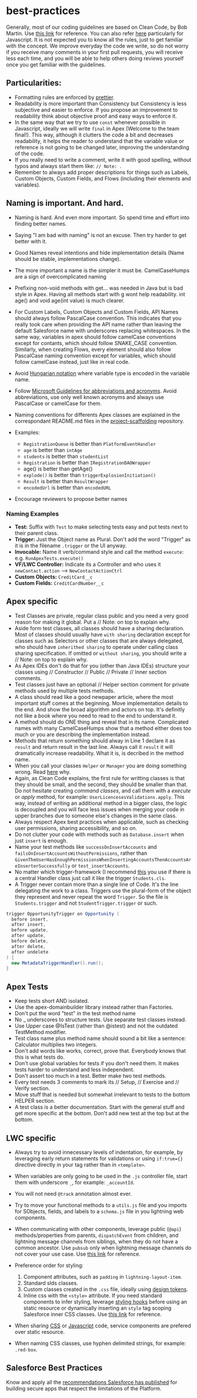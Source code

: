 # best-practices

Generally, most of our coding guidelines are based on Clean Code, by Bob Martin. Use [this link](https://moderatemisbehaviour.github.io/clean-code-smells-and-heuristics/) for reference. You can also refer [here](https://github.com/ryanmcdermott/clean-code-javascript) particularly for Javascript. It is not expected you to know all the rules, just to get familiar with the concept. We improve everyday the code we write, so do not worry if you receive many comments in your first pull requests, you will receive less each time, and you will be able to help others doing reviews yourself once you get familiar with the guidelines.

## Particularities:

- Formatting rules are enforced by [prettier](./PRETTIER.md).
- Readability is more important than Consistency but Consistency is less subjective and easier to enforce. If you propose an improvement to readability think about objective proof and easy ways to enforce it.
- In the same way that we try to use `const` whenever possible in Javascript, ideally we will write `final` in Apex (Welcome to the team final!). This way, although it clutters the code a bit and decreases readability, it helps the reader to understand that the variable value or reference is not going to be changed later, improving the understanding of the code.
- If you really need to write a comment, write it with good spelling, without typos and always start them like: `// Note: `.
- Remember to always add proper descriptions for things such as Labels, Custom Objects, Custom Fields, and Flows (including their elements and variables). 

## Naming is important. And hard.

- Naming is hard. And even more important. So spend time and effort into finding better names.
- Saying "I am bad with naming" is not an excuse. Then try harder to get better with it.
- Good Names reveal intentions and hide implementation details (Name should be stable, implementations change).
- The more important a name is the simpler it must be. CamelCaseHumps are a sign of overcomplicated naming
- Prefixing non-void methods with get... was needed in Java but is bad style in Apex. Having all methods start with g wont help readability. int age() and void age(int value) is much clearer.
- For Custom Labels, Custom Objects and Custom Fields, API Names should always follow PascalCase convention. This indicates that you really took care when providing the API name rather than leaving the default Salesforce name with underscores replacing whitespaces. In the same way, variables in apex should follow camelCase conventions except for contants, which should follow SNAKE_CASE convention. Similarly, when creating Flows, every element should also follow PascalCase naming convention except for variables, which should follow camelCase instead, just like in real code.
- Avoid [Hungarian notation](https://en.wikipedia.org/wiki/Hungarian_notation) where variable type is encoded in the variable name.
- Follow [Microsoft Guidelines for abbreviations and acronyms](https://docs.microsoft.com/en-us/previous-versions/dotnet/netframework-1.1/141e06ef(v=vs.71)?redirectedfrom=MSDN). Avoid abbreviations, use only well known acronyms and always use PascalCase or camelCase for them.
- Naming conventions for differents Apex classes are explained in the correspondant README.md files in the [project-scaffolding](https://github.com/Nakama-Partnering-Services/project-scaffolding) repository.

- Examples:
  - `RegistrationQueue` is better than `PlatformEventHandler`
  - `age` is better than `intAge`
  - `students` is better than `studentList`
  - `Registration` is better than `IRegistrationDAOWrapper`
  - age() is better than getAge()
  - `explode()` is better than `triggerExplosionInitiation()`
  - `Result` is better than `ResultWrapper`
  - `encodedUrl` is better than `encodedURL`
- Encourage reviewers to propose better names

### Naming Examples
- **Test:** Suffix with `Test` to make selecting tests easy and put tests next to their parent class.
- **Trigger:** Just the Object name as Plural. Don't add the word "Trigger" as it is in the filename `.trigger` or the UI anyway.
- **Invocable:** Name it verb/command style and call the method `execute`: e.g. `RunApexTests.execute()`
- **VF/LWC Controller:** Indicate its a Controller and who uses it `newContact.action` --> `NewContactActionCtrl` 
- **Custom Objects:** `CreditCard__c`
- **Custom Fields:** `CreditCardNumber__c`

## Apex specific

- Test Classes are private, regular class public and you need a very good reason foir making it global. Put a // Note: on top to explain why.
- Aside form test classes, all classes should have a sharing declaration. Most of classes should usually have `with sharing` declaration except for classes such as Selectors or other classes that are always delegated, who should have `inherithed sharing` to operate under calling class sharing specification. If omitted or `without sharing`, you should write a // Note: on top to explain why.
- As Apex IDEs don't do that for you (other than Java IDEs) structure your classes using // Constructor // Public // Private // Inner section comments.
- Test classes just have an optional // Helper section comment for private methods used by multiple tests methods.
- A class should read like a good newpaper article, where the most important stuff comes at the beginning. Move implementation details to the end. And show the broad algorithm and actors on top. It's definitly not like a book where you need to read to the end to understand it.
- A method should do ONE thing and reveal that in its name. Complicated names with many CamelCaseHumps show that a method either does too much or you are describing the implementation instead.
- Methods that return something should alway in Line 1 declare it as `result` and return result in the last line. Always call it `result` it will dramatically increase readability. What it is, is decribed in the method name. 
- When you call your classes `Helper` or `Manager` you are doing something wrong. Read [here](https://www.yegor256.com/2015/03/09/objects-end-with-er.html) why.
- Again, as Clean Code explains, the first rule for writting classes is that they should be small, and the second, they should be smaller than that. Do not hesitate creating _command classes_, and call them with a _execute_ or _apply_ method, for example: `UserLicencesesValidations.apply`. This way, instead of writing an additional method in a bigger class, the logic is decoupled and you will face less issues when merging your code in upper branches due to someone else's changes in the same class.
- Always respect Apex best practices when applicable, such as checking user permissions, sharing accessibility, and so on.
- Do not clutter your code with methods such as `Database.insert` when just `insert` is enough.
- Name your test methods like `successOnInsertAccounts` and `failsOnInsertAccountsWithoutPermissions`, rather than `GivenTheUserHasEnoughPermissionsWhenInsertingAccountsThenAccountsAreInserterSuccessfully` or `test_insertAccounts`.
- No matter which trigger-framework (I recommend [this](https://github.com/mitchspano/apex-trigger-actions-framework) you use if there is a central Handler class just call it like the trigger `Students.cls`.
- A Trigger never contain more than a single line of Code. It's the line delegating the work to a class. Triggers use the plural-form of the object they represent and never repeat the word `Trigger`.  So the file is `Students.trigger` and not `StudentTrigger.trigger` or such.
```````java
trigger OpportunityTrigger on Opportunity (
  before insert,
  after insert,
  before update,
  after update,
  before delete,
  after delete,
  after undelete
) {
  new MetadataTriggerHandler().run();
}
```````

## Apex Tests
- Keep tests short AND isolated. 
- Use the apex-domainbuilder library instead rather than Factories.
- Don't put the word "test" in the test method name
- No _ underscores to structure tests. Use separate test classes instead.
- Use Upper case @IsTest (rather than @istest) and not the outdated TestMethod modifier.
- Test class name plus method name should sound a bit like a sentence: Calculator multiplies two integers.
- Don't add words like works, correct, prove that. Everybody knows that this is what tests do.
- Don't use global variables for tests if you don't need them. It makes tests harder to understand and less independent.
- Don't assert too much in a test. Better make two test methods.
- Every test needs 3 comments to mark its // Setup, // Exercise and // Verify section.
- Move stuff that is needed but somewhat irrelevant to tests to the bottom HELPER section.
- A test class is a better documentation. Start with the general stuff and get more specific at the bottom. Don't add new test at the top but at the bottom.

## LWC specific

- Always try to avoid innecessary levels of indentation, for example, by leveraging early return statements for validations or using `if:true={}` directive directly in your tag rather than in `<template>`.
- When variables are only going to be used in the `.js` controller file, start them with underscore `_`, for example: `_accountId`.
- You will not need `@track` annotation almost ever.
- Try to move your functional methods to a `utils.js` file and you imports for SObjects, fields, and labels to a `schema.js` file in you lightning web components.
- When communicating with other components, leverage public (`@api`) methods/properties from parents, `dispatchEvent` from children, and lightning message channels from siblings, when they do not have a common ancestor. Use `pubsub` only when lightning message channels do not cover your use case. Use [this link](https://developer.salesforce.com/blogs/2021/05/inter-component-communication-patterns-for-lightning-web-components) for reference.

- Preference order for styling:

    1. Component attributes, such as `padding` in `lightning-layout-item`.
    2. Standard slds classes.
    3. Custom classes created in the `.css` file, ideally using [design tokens](https://developer.salesforce.com/docs/component-library/documentation/en/lwc/lwc.create_components_css_design_tokens).
    4. Inline css with the `<style>` attribute. If you need standard components to infer styling, leverage [styling hooks](https://developer.salesforce.com/docs/component-library/documentation/en/lwc/lwc.create_components_css_custom_properties) before using an static resource or dynamically inserting an `style` tag scoping Salesforce inner CSS classes. Use [this link](https://salesforce.stackexchange.com/questions/246887/target-inner-elements-of-standard-lightning-web-components-with-css) for reference.

- When sharing [CSS](https://developer.salesforce.com/docs/component-library/documentation/en/lwc/lwc.create_components_css_share) or [Javascript](https://developer.salesforce.com/docs/component-library/documentation/en/lwc/lwc.js_share_code) code, service components are prefered over static resource.

- When naming CSS classes, use hyphen delimited strings, for example: `.red-box`.

## Salesforce Best Practices
Know and apply all the [recommendations Salesforce has published](https://developer.salesforce.com/blogs/2022/01/drive-consistency-and-grow-developer-skills-with-a-developer-best-practices-checklist) for building secure apps that respect the limitations of the Platform.
